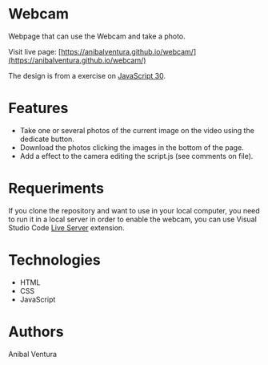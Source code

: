 # Webcam

Webpage that can use the Webcam and take a photo.

Visit live page: [https://anibalventura.github.io/webcam/](https://anibalventura.github.io/webcam/)

The design is from a exercise on [JavaScript 30](https://javascript30.com/).

# Features

- Take one or several photos of the current image on the video using the dedicate button.
- Download the photos clicking the images in the bottom of the page.
- Add a effect to the camera editing the script.js (see comments on file).

# Requeriments

If you clone the repository and want to use in your local computer, you need to run it in a local server in order to enable the webcam, you can use Visual Studio Code [Live Server](https://marketplace.visualstudio.com/items?itemName=ritwickdey.LiveServer) extension.

# Technologies

- HTML
- CSS
- JavaScript

# Authors

Anibal Ventura
